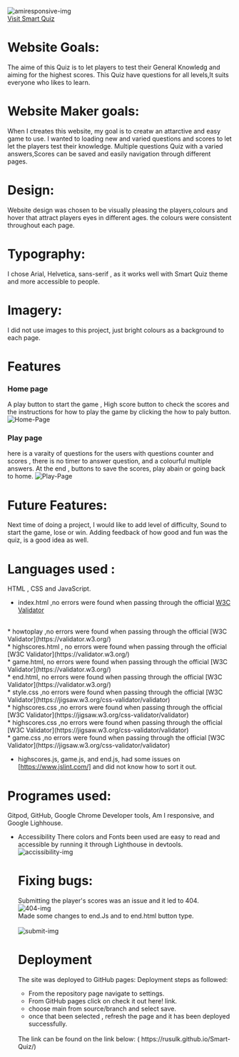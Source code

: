 ![amiresponsive-img](/assets/imges/amiresponsive-img.png)
<br>
[Visit Smart Quiz](https://rusulk.github.io/Smart-Quiz/)<br>
# Website Goals:
The aime of this Quiz is to let players to test their General Knowledg and aiming for the highest scores.
This Quiz have questions for all levels,It suits everyone who likes to learn.
# Website Maker goals:
When I ctreates this website, my goal is to creatw an attarctive and easy game to use.
I wanted to loading new and varied questions and scores to let let the players test their knowledge.
Multiple questions Quiz with a varied answers,Scores can be saved and easily navigation through different pages.
# Design:
Website design was chosen to be visually pleasing the players,colours and hover that attract players eyes in different ages. the colours were consistent throughout each page.
# Typography:
I chose Arial, Helvetica, sans-serif , as it works well with Smart Quiz theme and more accessible to people.
# Imagery:
I did not use images to this project, just bright colours as a background to each page.
# Features
### Home page
A play button to start the game , High score button to check the scores and the instructions for how to play the game by clicking the how to paly button.
![Home-Page](/assets/imges/home-page.png)
### Play page 
here is a varaity of questions for the users with questions counter and scores , there is no timer to answer question, and a colourful multiple answers.
At the end , buttons to save the scores, play abain or going back to home.
![Play-Page](/assets/imges/Play-Page.png)
# Future Features:
Next time of doing a project, I would like to add level of difficulty, Sound to start the game, lose or win.
Adding feedback of how good and fun was the quiz, is a good idea as well.
# Languages used :
HTML , CSS and JavaScript.
*  index.html ,no errors were found when passing through the official [W3C Validator](https://validator.w3.org/)
<br>
* howtoplay ,no errors were found when passing through the official [W3C Validator](https://validator.w3.org/)
<br>
* highscores.html , no errors were found when passing through the official [W3C Validator](https://validator.w3.org/)
<br>
* game.html, no errors were found when passing through the official [W3C Validator](https://validator.w3.org/)
<br>
* end.html, no errors were found when passing through the official [W3C Validator](https://validator.w3.org/)
<br>
* style.css ,no errors were found when passing through the official [W3C Validator](https://jigsaw.w3.org/css-validator/validator)
<br>
* highscores.css ,no errors were found when passing through the official [W3C Validator](https://jigsaw.w3.org/css-validator/validator)
<br>
* highscores.css ,no errors were found when passing through the official [W3C Validator](https://jigsaw.w3.org/css-validator/validator)
<br>
* game.css ,no errors were found when passing through the official [W3C Validator](https://jigsaw.w3.org/css-validator/validator)

* highscores.js, game.js, and end.js, had some issues on [https://www.jslint.com/] and did not know how to sort it out.
# Programes used:
Gitpod, GitHub, Google Chrome Developer tools, Am I responsive, and Google Lighhouse.
* Accessibility
  There colors and Fonts been used are easy to read and accessible by running it through Lighthouse in devtools.
  ![accissibility-img](/assets/imges/accessebility.png)
  # Fixing bugs:
  Submitting the player's scores was an issue and it led to 404. 
  ![404-img](/assets/imges/404.png)
  <br>
  Made some changes to end.Js and to 
  end.html button type.  
  <br>
  ![submit-img](/assets/imges/submit.png)

  # Deployment
  The site was deployed to GitHub pages:
  Deployment steps as followed:
  * From the repository page navigate to settings.
  * From GitHub pages click on check it out here! link.
  * choose main from source/branch and select save.
  * once that been selected , refresh the page and it has been deployed successfully.
  <br>
  The link can be found on the link below:
  ( https://rusulk.github.io/Smart-Quiz/)






